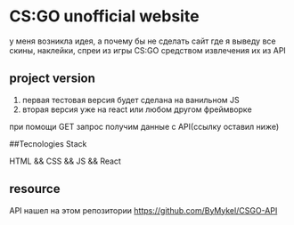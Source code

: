 # CS:GO unofficial website
у меня возникла идея, а почему бы не сделать сайт где я выведу все скины, наклейки, спреи из игры CS:GO средством извлечения их из API

## project version

1. первая тестовая версия будет сделана на ванильном JS
2. вторая версия уже на react или любом другом фреймворке

при помощи GET запрос получим данные с API(ссылку оставил ниже)

##Tecnologies Stack

HTML && CSS && JS && React

## resource

API нашел на этом репозитории https://github.com/ByMykel/CSGO-API





   
